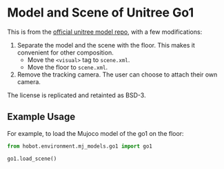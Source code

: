 # Model and Scene of Unitree Go1

This is from the [official unitree model repo](https://github.com/unitreerobotics/unitree_mujoco), with a few modifications:

1. Separate the model and the scene with the floor. This makes it convenient for other composition.
   - Move the `<visual>` tag to `scene.xml`.
   - Move the floor to `scene.xml`.
2. Remove the tracking camera. The user can choose to attach their own camera.

The license is replicated and retainted as BSD-3.

## Example Usage

For example, to load the Mujoco model of the go1 on the floor:

```python
from hobot.environment.mj_models.go1 import go1

go1.load_scene()
```
